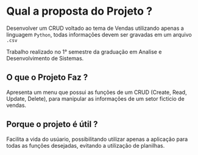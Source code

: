 


Qual a proposta do Projeto ?
=========
Desenvolver um CRUD voltado ao tema de Vendas utilizando apenas a linguagem `Python`, todas informações devem ser gravadas em um arquivo `.csv`

Trabalho realizado no 1° semestre da graduação em Analise e Desenvolvimento de Sistemas.


O que o Projeto Faz ?
-
Apresenta um menu que possui as funções de um CRUD (Create, Read, Update, Delete), para manipular as informações de um setor ficticio de vendas.


Porque o projeto é útil ?
-
Facilita a vida do usúario, possibilitando utilizar apenas a aplicação para todas as funções desejadas, evitando a utilização de planilhas.

